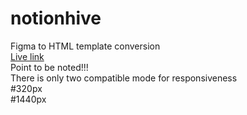 # notionhive
Figma to HTML template conversion    <br>
<a href="https://project.rafalotech.com/notion-hive/" target="_blank">Live link</a>  
Point to be noted!!!  
There is only two compatible mode for responsiveness  
#320px  
#1440px  

